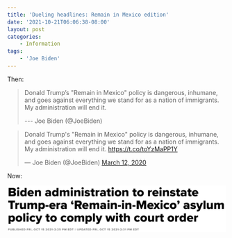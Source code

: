 ```yaml
---
title: 'Dueling headlines: Remain in Mexico edition'
date: '2021-10-21T06:06:38-08:00'
layout: post
categories:
    - Information
tags:
    - 'Joe Biden'
---
```


Then:

> Donald Trump’s "Remain in Mexico" policy is dangerous, inhumane, and goes against everything we stand for as a nation of immigrants. My administration will end it.
>
> --- Joe Biden (@JoeBiden)

<blockquote class="twitter-tweet"><p lang="en" dir="ltr">Donald Trump&#39;s &quot;Remain in Mexico&quot; policy is dangerous, inhumane, and goes against everything we stand for as a nation of immigrants. My administration will end it. <a href="https://t.co/toYzMaPP1Y">https://t.co/toYzMaPP1Y</a></p>&mdash; Joe Biden (@JoeBiden) <a href="https://twitter.com/JoeBiden/status/1237893066981117956?ref_src=twsrc%5Etfw">March 12, 2020</a></blockquote> <script async src="https://platform.twitter.com/widgets.js" charset="utf-8"></script>

Now:

![](/assets/img/2021/10/20211015-remain-in-mexico.png)

